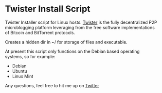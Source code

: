 Twister Install Script
======================

Twister Installer script for Linux hosts. [Twister](https://github.com/miguelfreitas/twister-core) is the fully decentralized P2P microblogging platform leveraging from the free software implementations of Bitcoin and BitTorrent protocols. 

Creates a hidden dir in ~/ for storage of files and executable.

At present this script only functions on the Debian based operating systems, so for example:

* Debian
* Ubuntu
* Linux Mint

Any questions, feel free to hit me up on [Twitter](https://twitter.com/Kurobeats)
